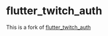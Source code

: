 # flutter_twitch_auth

This is a fork of [flutter_twitch_auth](https://github.com/claudiooliveira/flutter_twitch_auth)
